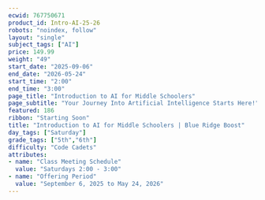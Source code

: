 ```yaml
---
ecwid: 767750671
product_id: Intro-AI-25-26
robots: "noindex, follow"
layout: "single"
subject_tags: ["AI"]
price: 149.99
weight: "49"
start_date: "2025-09-06"
end_date: "2026-05-24"
start_time: "2:00"
end_time: "3:00"
page_title: "Introduction to AI for Middle Schoolers"
page_subtitle: "Your Journey Into Artificial Intelligence Starts Here!"
featured: 186
ribbon: "Starting Soon"
title: "Introduction to AI for Middle Schoolers | Blue Ridge Boost"
day_tags: ["Saturday"]
grade_tags: ["5th","6th"]
difficulty: "Code Cadets"
attributes:
- name: "Class Meeting Schedule"
  value: "Saturdays 2:00 - 3:00"
- name: "Offering Period"
  value: "September 6, 2025 to May 24, 2026"
---
```

